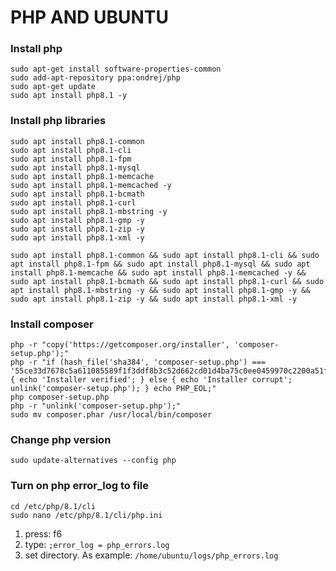 # PHP AND UBUNTU
### Install php
 ```shell
sudo apt-get install software-properties-common
sudo add-apt-repository ppa:ondrej/php
sudo apt-get update
sudo apt install php8.1 -y
 ```

### Install php libraries
 ```shell
sudo apt install php8.1-common
sudo apt install php8.1-cli
sudo apt install php8.1-fpm
sudo apt install php8.1-mysql
sudo apt install php8.1-memcache
sudo apt install php8.1-memcached -y
sudo apt install php8.1-bcmath
sudo apt install php8.1-curl
sudo apt install php8.1-mbstring -y
sudo apt install php8.1-gmp -y
sudo apt install php8.1-zip -y
sudo apt install php8.1-xml -y
```
 ```shell
sudo apt install php8.1-common && sudo apt install php8.1-cli && sudo apt install php8.1-fpm && sudo apt install php8.1-mysql && sudo apt install php8.1-memcache && sudo apt install php8.1-memcached -y && sudo apt install php8.1-bcmath && sudo apt install php8.1-curl && sudo apt install php8.1-mbstring -y && sudo apt install php8.1-gmp -y && sudo apt install php8.1-zip -y && sudo apt install php8.1-xml -y
 ```

### Install composer
 ```shell
php -r "copy('https://getcomposer.org/installer', 'composer-setup.php');"
php -r "if (hash_file('sha384', 'composer-setup.php') === '55ce33d7678c5a611085589f1f3ddf8b3c52d662cd01d4ba75c0ee0459970c2200a51f492d557530c71c15d8dba01eae') { echo 'Installer verified'; } else { echo 'Installer corrupt'; unlink('composer-setup.php'); } echo PHP_EOL;"
php composer-setup.php
php -r "unlink('composer-setup.php');"
sudo mv composer.phar /usr/local/bin/composer
```

### Change php version
 ```shell
sudo update-alternatives --config php
 ```

### Turn on php error_log to file
 ```shell
cd /etc/php/8.1/cli
sudo nano /etc/php/8.1/cli/php.ini
 ```
1) press: f6
2) type: `;error_log = php_errors.log`
3) set directory. As example: `/home/ubuntu/logs/php_errors.log`

